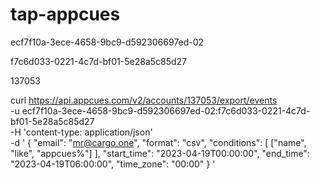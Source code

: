 # tap-appcues

ecf7f10a-3ece-4658-9bc9-d592306697ed-02

f7c6d033-0221-4c7d-bf01-5e28a5c85d27

137053


curl https://api.appcues.com/v2/accounts/137053/export/events \
  -u ecf7f10a-3ece-4658-9bc9-d592306697ed-02:f7c6d033-0221-4c7d-bf01-5e28a5c85d27 \
  -H 'content-type: application/json' \
  -d '
  {
    "email": "mr@cargo.one",
    "format": "csv",
    "conditions": [
      ["name", "like", "appcues%"]
    ],
    "start_time": "2023-04-19T00:00:00",
    "end_time": "2023-04-19T06:00:00",
    "time_zone": "00:00"
  }
  '